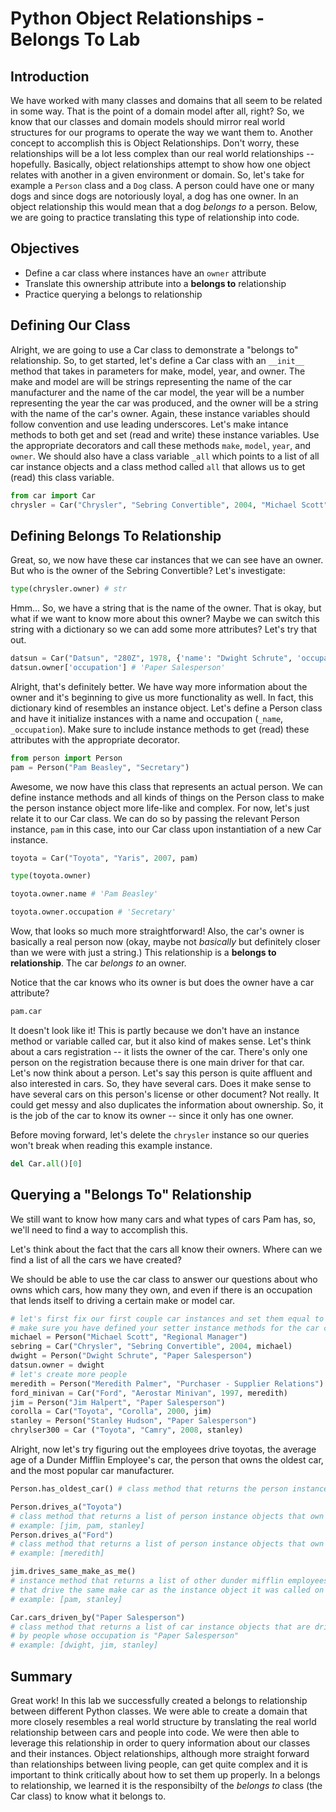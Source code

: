 
# Python Object Relationships - Belongs To Lab

## Introduction

We have worked with many classes and domains that all seem to be related in some way. That is the point of a domain model after all, right? So, we know that our classes and domain models should mirror real world structures for our programs to operate the way we want them to. Another concept to accomplish this is Object Relationships. Don't worry, these relationships will be a lot less complex than our real world relationships -- hopefully. Basically, object relationships attempt to show how one object relates with another in a given environment or domain. So, let's take for example a `Person` class and a `Dog` class. A person could have one or many dogs and since dogs are notoriously loyal, a dog has one owner. In an object relationship this would mean that a dog *belongs to* a person. Below, we are going to practice translating this type of relationship into code.

## Objectives
* Define a car class where instances have an `owner` attribute
* Translate this ownership attribute into a **belongs to** relationship
* Practice querying a belongs to relationship

## Defining Our Class
Alright, we are going to use a Car class to demonstrate a "belongs to" relationship. So, to get started, let's define a Car class with an `__init__` method that takes in parameters for make, model, year, and owner. The make and model are will be strings representing the name of the car manufacturer and the name of the car model, the year will be a number representing the year the car was produced, and the owner will be a string with the name of the car's owner. Again, these instance variables should follow convention and use leading underscores. Let's make intance methods to both get and set (read and write) these instance variables. Use the appropriate decorators and call these methods `make`, `model`, `year`, and `owner`. We should also have a class variable `_all` which points to a list of all car instance objects and a class method called `all` that allows us to get (read) this class variable. 


```python
from car import Car
chrysler = Car("Chrysler", "Sebring Convertible", 2004, "Michael Scott")
```

## Defining Belongs To Relationship
Great, so, we now have these car instances that we can see have an owner. But who is the owner of the Sebring Convertible? Let's investigate:


```python
type(chrysler.owner) # str
```

Hmm... So, we have a string that is the name of the owner. That is okay, but what if we want to know more about this owner? Maybe we can switch this string with a dictionary so we can add some more attributes? Let's try that out.


```python
datsun = Car("Datsun", "280Z", 1978, {'name': "Dwight Schrute", 'occupation': "Paper Salesperson", 'favotite_tv_show': "Battlestar Galactica"})
datsun.owner['occupation'] # 'Paper Salesperson'
```

Alright, that's definitely better. We have way more information about the owner and it's beginning to give us more functionality as well. In fact, this dictionary kind of resembles an instance object. Let's define a Person class and have it initialize instances with a name and occupation (`_name`, `_occupation`). Make sure to include instance methods to get (read) these attributes with the appropriate decorator. 


```python
from person import Person
pam = Person("Pam Beasley", "Secretary")
```

Awesome, we now have this class that represents an actual person. We can define instance methods and all kinds of things on the Person class to make the person instance object more life-like and complex. For now, let's just relate it to our Car class.  We can do so by passing the relevant Person instance, `pam` in this case, into our Car class upon instantiation of a new Car instance.


```python
toyota = Car("Toyota", "Yaris", 2007, pam)
```


```python
type(toyota.owner)
```


```python
toyota.owner.name # 'Pam Beasley'
```


```python
toyota.owner.occupation # 'Secretary'
```

Wow, that looks so much more straightforward! Also, the car's owner is basically a real person now (okay, maybe not *basically* but definitely closer than we were with just a string.)
This relationship is a **belongs to relationship**. The car *belongs to* an owner. 

Notice that the car knows who its owner is but does the owner have a car attribute?


```python
pam.car
```

It doesn't look like it! This is partly because we don't have an instance method or variable called car, but it also kind of makes sense. Let's think about a cars registration -- it lists the owner of the car. There's only one person on the registration because there is one main driver for that car. Let's now think about a person. Let's say this person is quite affluent and also interested in cars. So, they have several cars. Does it make sense to have several cars on this person's license or other document? Not really. It could get messy and also duplicates the information about ownership. So, it is the job of the car to know its owner -- since it only has one owner.

Before moving forward, let's delete the `chrysler` instance so our queries won't break when reading this example instance.


```python
del Car.all()[0]
```

## Querying a "Belongs To" Relationship
We still want to know how many cars and what types of cars Pam has, so, we'll need to find a way to accomplish this. 

Let's think about the fact that the cars all know their owners. Where can we find a list of all the cars we have created? 

We should be able to use the car class to answer our questions about who owns which cars, how many they own, and even if there is an occupation that lends itself to driving a certain make or model car. 


```python
# let's first fix our first couple car instances and set them equal to the person instances that represent them:
# make sure you have defined your setter instance methods for the car class!
michael = Person("Michael Scott", "Regional Manager")
sebring = Car("Chrysler", "Sebring Convertible", 2004, michael)
dwight = Person("Dwight Schrute", "Paper Salesperson")
datsun.owner = dwight
# let's create more people
meredith = Person("Meredith Palmer", "Purchaser - Supplier Relations")
ford_minivan = Car("Ford", "Aerostar Minivan", 1997, meredith)
jim = Person("Jim Halpert", "Paper Salesperson")
corolla = Car("Toyota", "Corolla", 2000, jim)
stanley = Person("Stanley Hudson", "Paper Salesperson")
chrylser300 = Car ("Toyota", "Camry", 2008, stanley)
```

Alright, now let's try figuring out the employees drive toyotas, the average age of a Dunder Mifflin Employee's car, the person that owns the oldest car, and the most popular car manufacturer.


```python
Person.has_oldest_car() # class method that returns the person instance object that owns the oldest car
```


```python
Person.drives_a("Toyota") 
# class method that returns a list of person instance objects that own a Toyota
# example: [jim, pam, stanley]
Person.drives_a("Ford")
# class method that returns a list of person instance objects that own a Ford
# example: [meredith]
```


```python
jim.drives_same_make_as_me()
# instance method that returns a list of other dunder mifflin employees 
# that drive the same make car as the instance object it was called on
# example: [pam, stanley]
```


```python
Car.cars_driven_by("Paper Salesperson")
# class method that returns a list of car instance objects that are driven 
# by people whose occupation is "Paper Salesperson"
# example: [dwight, jim, stanley]
```

## Summary


Great work! In this lab we successfully created a belongs to relationship between different Python classes. We were able to create a domain that more closely resembles a real world structure by translating the real world relationship between cars and people into code. We were then able to leverage this relationship in order to query information about our classes and their instances. Object relationships, although more straight forward than relationships between living people, can get quite complex and it is important to think critically about how to set them up properly. In a belongs to relationship, we learned it is the responsibilty of the *belongs to* class (the Car class) to know what it belongs to. 
